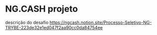 # NG.CASH projeto

descrição do desafio
https://ngcash.notion.site/Processo-Seletivo-NG-TRYBE-223de32e1ed047f2aa90cc0da84754ee


